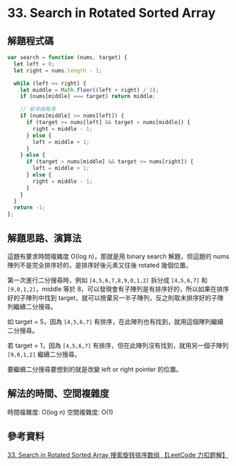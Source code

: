 # 33. Search in Rotated Sorted Array

## 解題程式碼

```javascript
var search = function (nums, target) {
  let left = 0;
  let right = nums.length - 1;

  while (left <= right) {
    let middle = Math.floor((left + right) / 2);
    if (nums[middle] === target) return middle;

    // 前半段有序
    if (nums[middle] >= nums[left]) {
      if (target >= nums[left] && target < nums[middle]) {
        right = middle - 1;
      } else {
        left = middle + 1;
      }
    } else {
      if (target > nums[middle] && target <= nums[right]) {
        left = middle + 1;
      } else {
        right = middle - 1;
      }
    }
  }
  return -1;
};
```

## 解題思路、演算法

這題有要求時間複雜度 O(log n)，那就是用 binary search 解題，但這題的 nums 陣列不是完全排序好的，是排序好後元素又往後 rotated 幾個位置。

第一次進行二分搜尋時，例如 `[4,5,6,7,8,9,0,1,2]` 拆分成 `[4,5,6,7]` 和 `[9,0,1,2]`，middle 等於 8，可以發現會有子陣列是有排序好的，所以如果在排序好的子陣列中找到 target，就可以捨棄另一半子陣列，反之則取未排序好的子陣列繼續二分搜尋。

如 target = 5，因為 `[4,5,6,7]` 有排序，在此陣列也有找到，就用這個陣列繼續二分搜尋。

若 target = 1，因為 `[4,5,6,7]` 有排序，但在此陣列沒有找到，就用另一個子陣列 `[9,0,1,2]` 繼續二分搜尋。

要繼續二分搜尋要想到的就是改變 left or right pointer 的位置。

## 解法的時間、空間複雜度

時間複雜度: O(log n)
空間複雜度: O(1)

## 參考資料

[33. Search in Rotated Sorted Array 搜索旋转排序数组 【LeetCode 力扣题解】](https://youtu.be/k_LJpNTEy5o?si=OAKo5LPUsl-9KqVf)
